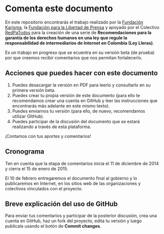 Comenta este documento
======================

En este repositorio encontrarás el trabajo realizado por la [Fundación Karisma](http://karisma.org.co), la [Fundación para la Libertad de Prensa](http://flip.org.co) y apoyado  por el Colectivo [RedPaTodos](http://redpatodos.co) para la creación de una serie de **Recomendaciones para la garantía de los derechos humanos en una ley que regule la responsabilidad de intermediarios de Internet en Colombia (Ley Lleras)**.

Es un trabajo en progreso que se ecuentra en su versión beta (de prueba) por que creemos recibir comentarios que nos permitan fortalecerlo.

## Acciones que puedes hacer con este documento
1. Puedes desacargar la versión en PDF para leerlo y consultarlo en su primera versión beta.
2. Puedes crear tu propia versión de este documento (para ello te recomendamos crear una cuenta en GitHub y leer las instrucciones que encontrarás más adelante en este mismo texto).
3. Puedes enviarnos tu versión (para ello, de nuevo, recomendamos utilizar GItHub).
4. Puedes participar de la discusión del documento que se estará realizando a través de esta plataforma.
 
¡Contamos con tus aportes y comentarios!

## Cronograma
Ten en cuenta que la etapa de comentarios inicia el 11 de diciembre de 2014 y cierra el 15 de enero de 2015.

El 10 de febrero entregaremos el documento final al gobierno y lo publicaremos en Internet, en los sitios web de las organizaciones y colectivos vinculados con el proyecto.

## Breve explicación del uso de GitHub

Para enviar tus comentarios y participar de la posterior discusión, crea una cuenta en GitHub, haz un fork del proyecto, edita tu versión y luego publícala usando el botón de **Commit changes**.


